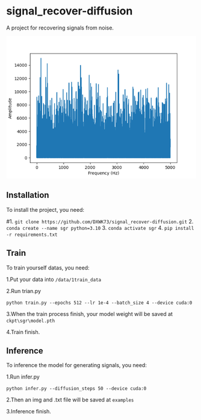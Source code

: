 # signal_recover-diffusion
A project for recovering signals from noise.

![generate_signal](assets/generate_signal.png)

## Installation

To install the project, you need:

#1. `git clone https://github.com/DXWK73/signal_recover-diffusion.git`
2. `conda create --name sgr python=3.10`
3. `conda activate sgr`
4. `pip install -r requirements.txt`

## Train

To train yourself datas, you need:

1.Put your data into `/data/1train_data`

2.Run trian.py
```commandline
python train.py --epochs 512 --lr 1e-4 --batch_size 4 --device cuda:0
```  

3.When the train process finish, your model weight will be saved at `ckpt\sgr\model.pth`

4.Train finish.

## Inference

To inference the model for generating signals, you need:

1.Run infer.py
```commandline
python infer.py --diffusion_steps 50 --device cuda:0 
```

2.Then an img and .txt file will be saved at `examples`

3.Inference finish.


